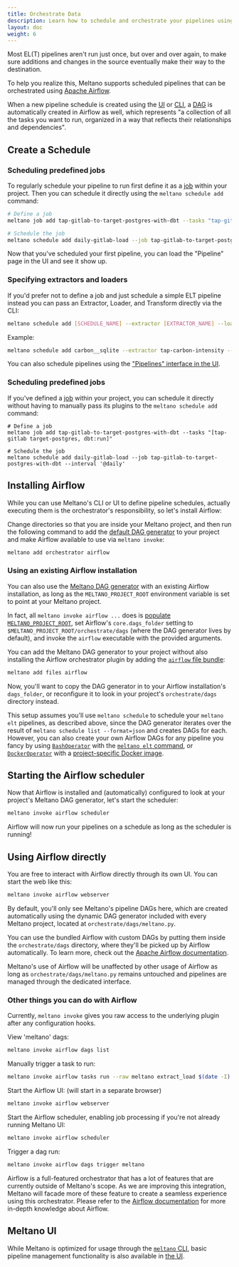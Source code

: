 ```yaml
---
title: Orchestrate Data
description: Learn how to schedule and orchestrate your pipelines using Meltano and Airflow.
layout: doc
weight: 6
---
```


Most EL(T) pipelines aren't run just once, but over and over again, to make sure additions and changes in the source eventually make their way to the destination.

To help you realize this, Meltano supports scheduled pipelines that can be orchestrated using [Apache Airflow](https://airflow.apache.org/).

When a new pipeline schedule is created using the [UI](/reference/ui) or [CLI](/reference/command-line-interface#schedule), a [DAG](https://airflow.apache.org/concepts.html#dags) is automatically created in Airflow as well, which represents "a collection of all the tasks you want to run, organized in a way that reflects their relationships and dependencies".

## Create a Schedule


### Scheduling predefined jobs

To regularly schedule your pipeline to run first define it as a [job](/reference/command-line-interface#job) within your project.
Then you can schedule it directly using the `meltano schedule add` command:

```bash
# Define a job
meltano job add tap-gitlab-to-target-postgres-with-dbt --tasks "tap-gitlab target-postgres dbt:run"

# Schedule the job
meltano schedule add daily-gitlab-load --job tap-gitlab-to-target-postgres-with-dbt --interval '@daily'
```

Now that you've scheduled your first pipeline, you can load the "Pipeline" page in the UI and see it show up.

### Specifying extractors and loaders

If you'd prefer not to define a job and just schedule a simple ELT pipeline instead you can pass an Extractor, Loader, and Transform directly via the CLI:


```bash
meltano schedule add [SCHEDULE_NAME] --extractor [EXTRACTOR_NAME] --loader [TARGET_NAME] --interval [INTERVAL]
```

Example:

```bash
meltano schedule add carbon__sqlite --extractor tap-carbon-intensity --loader target-sqlite --interval="@daily"
```

You can also schedule pipelines using the ["Pipelines" interface in the UI](/reference/ui#pipelines).

### Scheduling predefined jobs

If you've defined a [job](/reference/command-line-interface#job) within your project, you can schedule it directly without having to manually pass its plugins to the `meltano schedule add` command:

```
# Define a job
meltano job add tap-gitlab-to-target-postgres-with-dbt --tasks "[tap-gitlab target-postgres, dbt:run]"

# Schedule the job
meltano schedule add daily-gitlab-load --job tap-gitlab-to-target-postgres-with-dbt --interval '@daily'
```

## Installing Airflow

While you can use Meltano's CLI or UI to define pipeline schedules,
actually executing them is the orchestrator's responsibility, so let's install Airflow:

Change directories so that you are inside your Meltano project,
and then run the following command to add the
[default DAG generator](https://github.com/meltano/files-airflow/blob/main/bundle/orchestrate/dags/meltano.py)
to your project and make Airflow available to use via `meltano invoke`:

```bash
meltano add orchestrator airflow
```

### Using an existing Airflow installation

You can also use the [Meltano DAG generator](https://github.com/meltano/files-airflow/blob/main/bundle/orchestrate/dags/meltano.py)
with an existing Airflow installation, as long as the `MELTANO_PROJECT_ROOT` environment variable is set to point at your Meltano project.

In fact, all `meltano invoke airflow ...` does is [populate `MELTANO_PROJECT_ROOT`](/guide/configuration#accessing-from-plugins),
set Airflow's `core.dags_folder` setting to `$MELTANO_PROJECT_ROOT/orchestrate/dags` (where the DAG generator lives by default),
and invoke the `airflow` executable with the provided arguments.

You can add the Meltano DAG generator to your project without also installing the Airflow orchestrator plugin by adding the [`airflow` file bundle](https://github.com/meltano/files-airflow/):

```bash
meltano add files airflow
```

Now, you'll want to copy the DAG generator in to your Airflow installation's `dags_folder`,
or reconfigure it to look in your project's `orchestrate/dags` directory instead.

This setup assumes you'll use `meltano schedule` to schedule your `meltano elt`
pipelines, as described above, since the DAG generator iterates over the result of
`meltano schedule list --format=json` and creates DAGs for each.
However, you can also create your own Airflow DAGs for any pipeline you fancy
by using [`BashOperator`](https://airflow.apache.org/docs/apache-airflow/1.10.14/howto/operator/bash.html)
with the [`meltano elt` command](/reference/command-line-interface#elt), or
[`DockerOperator`](https://airflow.apache.org/docs/apache-airflow/1.10.14/_api/airflow/operators/docker_operator/index.html)
with a [project-specific Docker image](/guide/production#containerized-meltano-project).

## Starting the Airflow scheduler

Now that Airflow is installed and (automatically) configured to look at your project's Meltano DAG generator, let's start the scheduler:

```bash
meltano invoke airflow scheduler
```

Airflow will now run your pipelines on a schedule as long as the scheduler is running!

## Using Airflow directly

You are free to interact with Airflow directly through its own UI. You can start the web like this:

```bash
meltano invoke airflow webserver
```

By default, you'll only see Meltano's pipeline DAGs here, which are created automatically using the dynamic DAG generator included with every Meltano project, located at `orchestrate/dags/meltano.py`.

You can use the bundled Airflow with custom DAGs by putting them inside the `orchestrate/dags` directory, where they'll be picked up by Airflow automatically. To learn more, check out the [Apache Airflow documentation](https://airflow.apache.org).

Meltano's use of Airflow will be unaffected by other usage of Airflow as long as `orchestrate/dags/meltano.py` remains untouched and pipelines are managed through the dedicated interface.

### Other things you can do with Airflow

Currently, `meltano invoke` gives you raw access to the underlying plugin after any configuration hooks.

View 'meltano' dags:

```bash
meltano invoke airflow dags list
```

Manually trigger a task to run:

```bash
meltano invoke airflow tasks run --raw meltano extract_load $(date -I)
```

Start the Airflow UI: (will start in a separate browser)

```bash
meltano invoke airflow webserver
```

Start the Airflow scheduler, enabling job processing if you're not already running Meltano UI:

```bash
meltano invoke airflow scheduler
```

Trigger a dag run:

```bash
meltano invoke airflow dags trigger meltano
```

Airflow is a full-featured orchestrator that has a lot of features that are currently outside of Meltano's scope. As we are improving this integration, Meltano will facade more of these feature to create a seamless experience using this orchestrator. Please refer to the [Airflow documentation](https://airflow.apache.org/) for more in-depth knowledge about Airflow.

## Meltano UI

While Meltano is optimized for usage through the [`meltano` CLI](/reference/command-line-interface),
basic pipeline management functionality is also available in [the UI](/reference/ui#pipelines).
